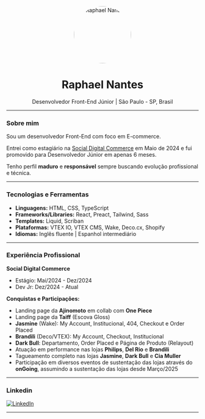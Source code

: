 <!-- Raphael Nantes - README Profile -->

<p align="center">
  <img src="https://raw.githubusercontent.com/raphaelnantes/raphaelnantes/main/profile-pic.png" width="150" alt="Raphael Nantes" style="border-radius: 50%;" />
</p>

<h1 align="center">Raphael Nantes </h1>

<p align="center">
  Desenvolvedor Front-End Júnior | São Paulo - SP, Brasil
</p>

---

### Sobre mim

Sou um desenvolvedor Front-End com foco em E-commerce.

Entrei como estagiário na [Social Digital Commerce](https://www.linkedin.com/company/socialdigitalcommerce/) em Maio de 2024 e fui promovido para Desenvolvedor Júnior em apenas 6 meses.

Tenho perfil **maduro** e **responsável** sempre buscando evolução profissional e técnica.

---

###  Tecnologias e Ferramentas

- **Linguagens:** HTML, CSS, TypeScript
- **Frameworks/Libraries:** React, Preact, Tailwind, Sass
- **Templates:** Liquid, Scriban
- **Plataformas:** VTEX IO, VTEX CMS, Wake, Deco.cx, Shopify
- **Idiomas:** Inglês fluente | Espanhol intermediário

---

###  Experiência Profissional

**Social Digital Commerce**
-  Estágio: Mai/2024 - Dez/2024
-  Dev Jr: Dez/2024 - Atual

**Conquistas e Participações:**
-  Landing page da **Ajinomoto** em collab com **One Piece**
-  Landing page da **Taiff** (Escova Gloss)
-  **Jasmine** (Wake): My Account, Institucional, 404, Checkout e Order Placed
-  **Brandili** (Deco/VTEX): My Account, Checkout, Institucional
-  **Dark Bull**: Departamento, Order Placed e Página de Produto (Relayout)
-  Atuação em performance nas lojas **Philips**, **Del Rio** e **Brandili**
-  Tagueamento completo nas lojas **Jasmine**, **Dark Bull** e **Cia Muller**
-  Participação em diversos eventos de sustentação das lojas através do **onGoing**, assumindo a sustentação das lojas desde Março/2025

---

###  Linkedin

[![LinkedIn](https://img.shields.io/badge/-Raphael%20Nantes-blue?style=for-the-badge&logo=Linkedin&logoColor=white&link=https://www.linkedin.com/in/raphael-nantes)](https://www.linkedin.com/in/raphael-nantes)

---

> 

